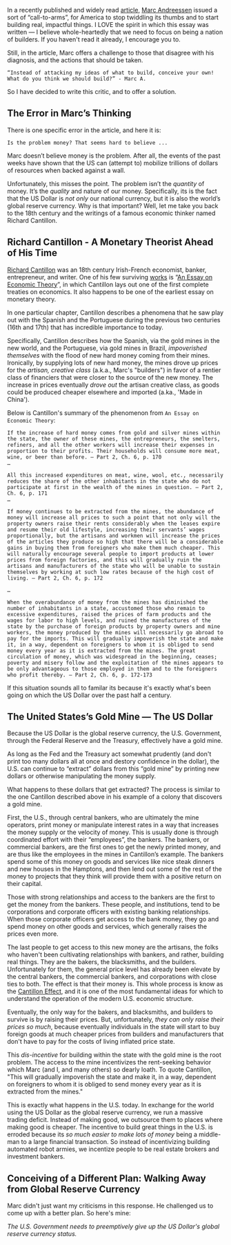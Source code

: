 In a recently published and widely read [article](https://a16z.com/2020/04/18/its-time-to-build/), [Marc Andreessen](https://twitter.com/pmarca) issued a sort of “call-to-arms”, for America to stop twiddling its thumbs and to start building real, impactful things. I LOVE the spirit in which this essay was written — I believe whole-heartedly that we need to focus on being a nation of builders. If you haven't read it already, I encourage you to.

Still, in the article, Marc offers a challenge to those that disagree with his diagnosis, and the actions that should be taken.

```
“Instead of attacking my ideas of what to build, conceive your own! What do you think we should build?” - Marc A.
```

So I have decided to write this critic, and to offer a solution.

## The Error in Marc’s Thinking

There is one specific error in the article, and here it is:
```
Is the problem money? That seems hard to believe ...
```

Marc doesn’t believe money is the problem. After all, the events of the past weeks have shown that the US can (attempt to) mobilize trillions of dollars of resources when backed against a wall.

Unfortunately, this misses the point. The problem isn’t the _quantity_ of money. It’s the _quality_ and nature of our money. Specifically, its is the fact that the US Dollar is _not only_ our national currency, but it is also the world’s global reserve currency. Why is that important? Well, let me take you back to the 18th century and the writings of a famous economic thinker named Richard Cantillon.

## Richard Cantillon - A Monetary Theorist Ahead of His Time

[Richard Cantillon](https://en.wikipedia.org/wiki/Richard_Cantillon) was an 18th century Irish-French economist, banker, entrepreneur, and writer. One of his few surviving [works](https://mises.org/library/essay-economic-theory-0) is “[An Essay on Economic Theory](https://mises.org/library/essay-economic-theory-0)”, in which Cantillon lays out one of the first complete treaties on economics. It also happens to be one of the earliest essay on monetary theory.

In one particular chapter, Cantillon describes a phenomena that he saw play out with the Spanish and the Portuguese during the previous two centuries (16th and 17th) that has incredible importance to today. 

Specifically, Cantillon describes how the Spanish, via the gold mines in the new world, and the Portuguese, via gold mines in Brazil, _impoverished themselves_ with the flood of new hard money coming from their mines. Ironically, by supplying lots of new hard money, the mines drove up prices for the _artisan, creative class_ (a.k.a., Marc's "builders") in favor of a rentier class of financiers that were closer to the source of the new money. The increase in prices eventually _drove out_ the artisan creative class, as goods could be produced cheaper elsewhere and imported (a.ka., 'Made in China').

Below is Cantillon's summary of the phenomenon from `An Essay on Economic Theory`:

```
If the increase of hard money comes from gold and silver mines within the state, the owner of these mines, the entrepreneurs, the smelters, refiners, and all the other workers will increase their expenses in proportion to their profits. Their households will consume more meat, wine, or beer than before. — Part 2, Ch. 6, p. 170
…

All this increased expenditures on meat, wine, wool, etc., necessarily reduces the share of the other inhabitants in the state who do not participate at first in the wealth of the mines in question. — Part 2, Ch. 6, p. 171
…

If money continues to be extracted from the mines, the abundance of money will increase all prices to such a point that not only will the property owners raise their rents considerably when the leases expire and resume their old lifestyle, increasing their servants’ wages proportionally, but the artisans and workmen will increase the prices of the articles they produce so high that there will be a considerable gains in buying them from foreigners who make them much cheaper. This will naturally encourage several people to import products at lower prices from foreign factories, and this will gradually ruin the artisans and manufacturers of the state who will be unable to sustain themselves by working at such low rates because of the high cost of living. — Part 2, Ch. 6, p. 172

…

When the overabundance of money from the mines has diminished the number of inhabitants in a state, accustomed those who remain to excessive expenditures, raised the prices of farm products and the wages for labor to high levels, and ruined the manufactures of the state by the purchase of foreign products by property owners and mine workers, the money produced by the mines will necessarily go abroad to pay for the imports. This will gradually impoverish the state and make it, in a way, dependent on foreigners to whom it is obliged to send money every year as it is extracted from the mines. The great circulation of money, which was widespread in the beginning, ceases; poverty and misery follow and the exploitation of the mines appears to be only advantageous to those employed in them and to the foreigners who profit thereby. — Part 2, Ch. 6, p. 172-173

```
If this situation sounds all to familar its because it's exactly what's been going on which the US Dollar over the past half a century.


## The United States’s Gold Mine — The US Dollar

Because the US Dollar is the global reserve currency, the U.S. Government, through the Federal Reserve and the Treasury, effectively have a gold mine. 

As long as the Fed and the Treasury act somewhat prudently (and don't print too many dollars all at once and destory confidence in the dollar), the U.S. can continue to “extract” dollars from this “gold mine” by printing new dollars or otherwise manipulating the money supply.

What happens to these dollars that get extracted? The process is similar to the one Cantillon described above in his example of a colony that discovers a gold mine.

First, the U.S., through central bankers, who are ultimately the mine operators, print money or manipulate interest rates in a way that increases the money supply or the velocity of money. This is usually done is through coordinated effort with their “employees”, the bankers. The bankers, or commercial bankers, are the first ones to get the newly printed money, and are thus like the employees in the mines in Cantillon’s example. The bankers spend some of this money on goods and services like nice steak dinners and new houses in the Hamptons, and then lend out some of the rest of the money to projects that they think will provide them with a positive return on their capital. 

Those with strong relationships and access to the bankers are the first to get the money from the bankers. These people, and institutions, tend to be corporations and corporate officers with existing banking relationships. When those corporate officers get access to the bank money, they go and spend money on other goods and services, which generally raises the prices even more.

The last people to get access to this new money are the artisans, the folks who haven't been cultivating relationships with bankers, and rather, building real things. They are the bakers, the blacksmiths, and the builders. Unfortunately for them, the general price level has already been elevate by the central bankers, the commercial bankers, and corporations with close ties to both. The effect is that their money is. This whole process is know as the [Cantillon Effect](https://en.wikipedia.org/wiki/Richard_Cantillon#Monetary_theory), and it is one of the most fundamental ideas for which to understand the operation of the modern U.S. economic structure.

Eventually, the only way for the bakers, and blacksmiths, and builders to survive is by raising their prices. But, unfortunately, _they can only raise their prices so much_, because eventually individuals in the state will start to buy foreign goods at much cheaper prices from builders and manufacturers that don't have to pay for the costs of living inflated price state.

This _dis-incentive_ for building within the state with the gold mine is the root problem. The access to the mine incentivizes the rent-seeking behavior which Marc (and I, and many others) so dearly loath. To quote Cantillon, "This will gradually impoverish the state and make it, in a way, dependent on foreigners to whom it is obliged to send money every year as it is extracted from the mines."

This is exactly what happens in the U.S. today. In exchange for the world using the US Dollar as the global reserve currency, we run a massive trading deficit. Instead of making good, we outsource them to places where making good is cheaper. The incentive to build great things in the U.S. is erroded because its _so much easier to make lots of money_ being a middle-man to a large financial transaction. So instead of incentivizing building automated robot armies, we incentize people to be real estate brokers and investment bankers.

## Conceiving of a Different Plan: Walking Away from Global Reserve Currency

Marc didn't just want my criticisms in this response. He challenged us to come up with a better plan. So here's mine:

*The U.S. Government needs to preemptively give up the US Dollar's global reserve currency status.*

